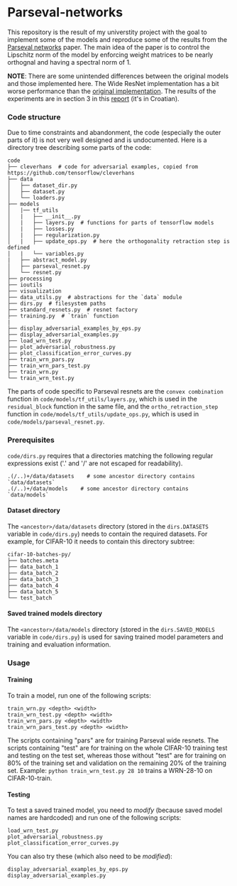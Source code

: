 # Parseval-networks
This repository is the result of my universtity project with the goal to implement some of the models and reproduce some of the results from the [Parseval networks](https://arxiv.org/abs/1704.08847) paper. The main idea of the paper is to control the Lipschitz norm of the model by enforcing weight matrices to be nearly orthognal and having a spectral norm of 1.

**NOTE**: There are some unintended differences between the original models and those implemented here. The Wide ResNet implementation has a bit worse performance than the [original implementation](https://github.com/szagoruyko/wide-residual-networks). The results of the experiments are in section 3 in this [report](https://github.com/Ivan1248/Parseval-networks/blob/master/report/izvjestaj.pdf) (it's in Croatian).

### Code structure

Due to time constraints and abandonment, the code (especially the outer parts of it) is not very well designed and is undocumented. Here is a directory tree describing some parts of the code:
```
code 
├── cleverhans  # code for adversarial examples, copied from https://github.com/tensorflow/cleverhans
├── data
│   ├── dataset_dir.py
│   ├── dataset.py
│   └── loaders.py
├── models
│   |── tf_utils
│   |   ├── __init__.py
│   |   ├── layers.py  # functions for parts of tensorflow models
│   |   ├── losses.py
│   |   ├── regularization.py
│   |   ├── update_ops.py  # here the orthogonality retraction step is defined
│   |   └── variables.py
|   ├── abstract_model.py
│   ├── parseval_resnet.py
│   └── resnet.py
├── processing
├── ioutils
├── visualization
├── data_utils.py  # abstractions for the `data` module
├── dirs.py  # filesystem paths
├── standard_resnets.py  # resnet factory
├── training.py  # `train` function
|
├── display_adversarial_examples_by_eps.py
├── display_adversarial_examples.py
├── load_wrn_test.py
├── plot_adversarial_robustness.py
├── plot_classification_error_curves.py
├── train_wrn_pars.py
├── train_wrn_pars_test.py
├── train_wrn.py
└── train_wrn_test.py
```

The parts of code specific to Parseval resnets are the `convex combination` function in `code/models/tf_utils/layers.py`, which is used in the `residual_block` function in the same file, and the `ortho_retraction_step` function in  `code/models/tf_utils/update_ops.py`, which is used in `code/models/parseval_resnet.py`. 

### Prerequisites

`code/dirs.py` requires that a directories matching the following regular expressions exist ('.' and '/' are not escaped for readability).
```
.(/..)+/data/datasets    # some ancestor directory contains `data/datasets`
.(/..)+/data/models    # some ancestor directory contains `data/models`
```

#### Dataset directory

The `<ancestor>/data/datasets` directory (stored in the `dirs.DATASETS` variable in `code/dirs.py`) needs to contain the required datasets. For example, for CIFAR-10 it needs to contain this directory subtree:
```
cifar-10-batches-py/
├── batches.meta
├── data_batch_1
├── data_batch_2
├── data_batch_3
├── data_batch_4
├── data_batch_5
└── test_batch
```

#### Saved trained models directory

The `<ancestor>/data/models` directory (stored in the `dirs.SAVED_MODELS` variable in `code/dirs.py`) is used for saving trained model parameters and training and evaluation information.

### Usage

#### Training

To train a model, run one of the following scripts: 
```
train_wrn.py <depth> <width>
train_wrn_test.py <depth> <width>
train_wrn_pars.py <depth> <width>
train_wrn_pars_test.py <depth> <width>
```
The scripts containing "pars" are for training Parseval wide resnets. The scripts containing "test" are for training on the whole CIFAR-10 training test and testing on the test set, whereas those without "test" are for training on 80% of the training set and validation on the remaining 20% of the training set. Example: `python train_wrn_test.py 28 10` trains a WRN-28-10 on CIFAR-10-train.

#### Testing

To test a saved trained model, you need to *modify* (because saved model names are hardcoded) and run one of the following scripts: 
```
load_wrn_test.py
plot_adversarial_robustness.py
plot_classification_error_curves.py
```

You can also try these (which also need to be *modified*):
```
display_adversarial_examples_by_eps.py
display_adversarial_examples.py
```
